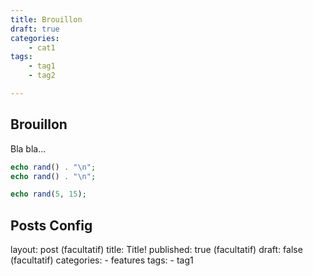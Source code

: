 ```yaml
---
title: Brouillon
draft: true
categories:
    - cat1
tags:
    - tag1
    - tag2

---
```


Brouillon
-----

Bla bla...

~~~php
echo rand() . "\n";
echo rand() . "\n";

echo rand(5, 15);
~~~

Posts Config
------------

layout: post    (facultatif)
title: Title!
published: true (facultatif)
draft: false    (facultatif)
categories:
    - features
tags:
    - tag1


